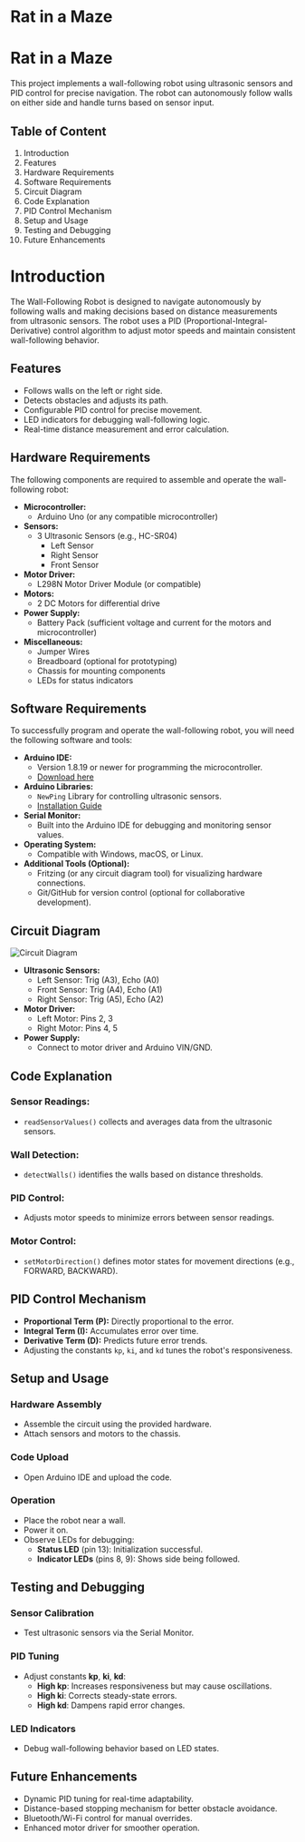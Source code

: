 # Rat in a Maze


# Rat in a Maze

This project implements a wall-following robot using ultrasonic sensors and PID control for precise navigation. The robot can autonomously follow walls on either side and handle turns based on sensor input.


## Table of Content
1. Introduction   
2. Features  
3. Hardware Requirements  
4. Software Requirements  
5. Circuit Diagram  
6. Code Explanation  
7. PID Control Mechanism  
8. Setup and Usage  
9. Testing and Debugging  
10. Future Enhancements  



# Introduction
The Wall-Following Robot is designed to navigate autonomously by following walls and making decisions based on distance measurements from ultrasonic sensors. The robot uses a PID (Proportional-Integral-Derivative) control algorithm to adjust motor speeds and maintain consistent wall-following behavior.




## Features
- Follows walls on the left or right side.
- Detects obstacles and adjusts its path.
- Configurable PID control for precise movement.
- LED indicators for debugging wall-following logic.
- Real-time distance measurement and error calculation.

## Hardware Requirements

The following components are required to assemble and operate the wall-following robot:

- **Microcontroller:**
  - Arduino Uno (or any compatible microcontroller)
- **Sensors:**
  - 3 Ultrasonic Sensors (e.g., HC-SR04)
    - Left Sensor
    - Right Sensor
    - Front Sensor
- **Motor Driver:**
  - L298N Motor Driver Module (or compatible)
- **Motors:**
  - 2 DC Motors for differential drive
- **Power Supply:**
  - Battery Pack (sufficient voltage and current for the motors and microcontroller)
- **Miscellaneous:**
  - Jumper Wires
  - Breadboard (optional for prototyping)
  - Chassis for mounting components
  - LEDs for status indicators
## Software Requirements

To successfully program and operate the wall-following robot, you will need the following software and tools:

- **Arduino IDE:**
  - Version 1.8.19 or newer for programming the microcontroller.
  - [Download here](https://www.arduino.cc/en/software)
- **Arduino Libraries:**
  - `NewPing` Library for controlling ultrasonic sensors.
  - [Installation Guide](https://www.arduino.cc/en/guide/libraries)
- **Serial Monitor:**
  - Built into the Arduino IDE for debugging and monitoring sensor values.
- **Operating System:**
  - Compatible with Windows, macOS, or Linux.
- **Additional Tools (Optional):**
  - Fritzing (or any circuit diagram tool) for visualizing hardware connections.
  - Git/GitHub for version control (optional for collaborative development).

## Circuit Diagram

![Circuit Diagram](https://asset.cloudinary.com/dgh1xymuz/367048c579a78ba93c9c11c34f3d2a4d)
- **Ultrasonic Sensors:**
  - Left Sensor: Trig (A3), Echo (A0)
  - Front Sensor: Trig (A4), Echo (A1)
  - Right Sensor: Trig (A5), Echo (A2)
- **Motor Driver:**
  - Left Motor: Pins 2, 3
  - Right Motor: Pins 4, 5
- **Power Supply:**
  - Connect to motor driver and Arduino VIN/GND.


## Code Explanation

### Sensor Readings:
- `readSensorValues()` collects and averages data from the ultrasonic sensors.

### Wall Detection:
- `detectWalls()` identifies the walls based on distance thresholds.

### PID Control:
- Adjusts motor speeds to minimize errors between sensor readings.

### Motor Control:
- `setMotorDirection()` defines motor states for movement directions (e.g., FORWARD, BACKWARD).
## PID Control Mechanism

- **Proportional Term (P):** Directly proportional to the error.
- **Integral Term (I):** Accumulates error over time.
- **Derivative Term (D):** Predicts future error trends.
- Adjusting the constants `kp`, `ki`, and `kd` tunes the robot's responsiveness.

## Setup and Usage

### Hardware Assembly
- Assemble the circuit using the provided hardware.
- Attach sensors and motors to the chassis.

### Code Upload
- Open Arduino IDE and upload the code.

### Operation
- Place the robot near a wall.
- Power it on.
- Observe LEDs for debugging:
  - **Status LED** (pin 13): Initialization successful.
  - **Indicator LEDs** (pins 8, 9): Shows side being followed.

## Testing and Debugging

### Sensor Calibration
- Test ultrasonic sensors via the Serial Monitor.

### PID Tuning
- Adjust constants **kp**, **ki**, **kd**:
  - **High kp**: Increases responsiveness but may cause oscillations.
  - **High ki**: Corrects steady-state errors.
  - **High kd**: Dampens rapid error changes.

### LED Indicators
- Debug wall-following behavior based on LED states.
## Future Enhancements

- Dynamic PID tuning for real-time adaptability.
- Distance-based stopping mechanism for better obstacle avoidance.
- Bluetooth/Wi-Fi control for manual overrides.
- Enhanced motor driver for smoother operation.
